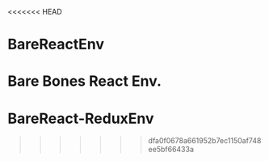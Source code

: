 <<<<<<< HEAD
# BareReactEnv

Bare Bones React Env.
=======
# BareReact-ReduxEnv
>>>>>>> dfa0f0678a661952b7ec1150af748ee5bf66433a
